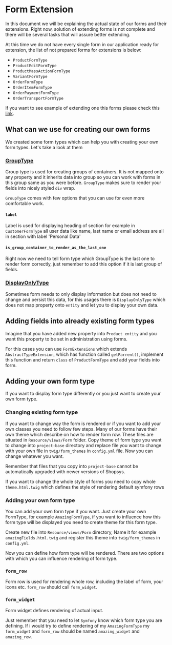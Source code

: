 # Form Extension
In this document we will be explaining the actual state of our forms and their extensions. Right now, 
solution of extending forms is not complete and there will be several tasks that will assure better extending.

At this time we do not have every single form in our application ready for extension, the list of not prepared
forms for extensions is below:

* `ProductFormType`
* `ProductEditFormType`
* `ProductMassActionFormType`
* `VariantFormType`
* `OrderFormType`
* `OrderItemFormType`
* `OrderPaymentFormType`
* `OrderTransportFormType`

If you want to see example of extending one this forms please check this [link](https://github.com/shopsys/shopsys/commit/d6b84bf54c0b47c72eacc82d540987dd8078fa13).

## What can we use for creating our own forms
We created some form types which can help you with creating your own form types. Let's take a look at them

### [GroupType](../../packages/framework/src/Form/GroupType.php)
Group type is used for creating groups of containers. It is not mapped onto any property and it inherits data into group
so you can work with forms in this group same as you were before. `GroupType` makes sure to render your fields into nicely
styled `div` wrap.

`GroupType` comes with few options that you can use for even more comfortable work. 

#### `label`
Label is used for displaying heading of section for example in `CustomerFormType` all user data like name, last name or
email address are all in section with label 'Personal Data'

#### `is_group_container_to_render_as_the_last_one`
Right now we need to tell form type which GroupType is the last one to render form correctly, just remember to add this
option if it is last group of fields.

### [DisplayOnlyType](../../packages/framework/src/Form/DisplayOnlyType.php)
Sometimes form needs to only display information but does not need to change and persist this data, for this usages
there is `DisplayOnlyType` which does not map property onto `entity` and let you to display your own data.

## Adding fields into already existing form types
Imagine that you have added new property into `Product entity` and you want this property to be set in administration
using forms.

For this cases you can use `FormExtensions` which extends `AbstractTypeExtension`, which has function called `getParrent()`,
implement this function and return `class` of `ProductFormType` and add your fields into form. 

## Adding your own form type
If you want to display form type differently or you just want to create your own form type.

### Changing existing form type
If you want to change way the form is rendered or if you want to add your own classes you need to follow few steps.
Many of our forms have their own
theme which describe on how to render form row. These files are situated in `Resource/views/Form` folder. 
Copy theme of form type you want to change into `project-base` directory and replace file you want to
change with your own file in `twig/form_themes` in `config.yml` file. Now you can change whatever you want.

Remember that files that you copy into `project-base` cannot be automatically upgraded with newer versions of Shopsys.

If you want to change the whole style of forms you need to copy whole `theme.html.twig` which defines the style of
rendering default symfony rows

### Adding your own form type
You can add your own form type if you want. Just create your own FormType, for example `AmazingFormType`, if you want
to influence how this form type will be displayed you need to create theme for this form type.

Create new file into `Resource/views/Form` directory, Name it for example `amazingFields.html.twig` and register 
this theme into `twig/form_themes` in `config.yml`.

Now you can define how form type will be rendered. There are two options with which you can influence rendering of form type.

### `form_row`
Form row is used for rendering whole row, including the label of form, your icons etc. `form_row` should call `form_widget`.

### `form_widget`
Form widget defines rendering of actual input.

Just remember that you need to let `Symfony` know which form type you are defining. If i would try to define 
rendering of my `AmazingFormType` my `form_widget` and `form_row` should be named `amazing_widget` and `amazing_row`.
 